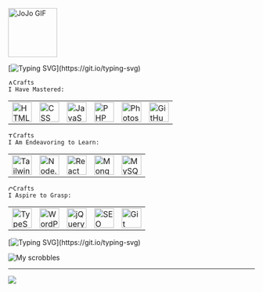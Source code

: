 <div align="left">
  <img src="https://i.pinimg.com/originals/03/f1/0c/03f10ce42d82b29ca86a99a36051f963.gif" alt="JoJo GIF" width="100">
</div>

[![Typing SVG](https://readme-typing-svg.demolab.com?font=Fira+Code&size=13&pause=1000&color=00F715&width=435&lines=Greetings+everynyan+!+!+!+!)](https://git.io/typing-svg)

<img src="https://raw.githubusercontent.com/Tarikul-Islam-Anik/Telegram-Animated-Emojis/main/Smileys/Alien%20Monster.webp" alt="Alien Monster" width="10" height="10" /><code>Crafts I Have Mastered:</code>
<table>
  <tr>
    <td><img src="https://cdn.jsdelivr.net/gh/devicons/devicon/icons/html5/html5-original.svg" width="40" height="40" alt="HTML"></td>
    <td><img src="https://cdn.jsdelivr.net/gh/devicons/devicon/icons/css3/css3-original.svg" width="40" height="40" alt="CSS"></td>
    <td><img src="https://cdn.jsdelivr.net/gh/devicons/devicon/icons/javascript/javascript-original.svg" width="40" height="40" alt="JavaScript"></td>
    <td><img src="https://cdn.jsdelivr.net/gh/devicons/devicon/icons/php/php-original.svg" width="40" height="40" alt="PHP"></td>
    <td><img src="https://img.icons8.com/color/344/adobe-photoshop--v1.png" width="40" height="40" alt="Photoshop"></td>
    <td><img src="https://img.icons8.com/fluency/344/github.png" width="40" height="40" alt="GitHub Desktop"></td>
  </tr>
</table>

<img src="https://raw.githubusercontent.com/Tarikul-Islam-Anik/Telegram-Animated-Emojis/main/Animals%20and%20Nature/Tiger%20Face.webp" alt="Tiger Face" width="10" height="10" /><code>Crafts I Am Endeavoring to Learn:</code>
<table>
  <tr>
    <td><img src="https://img.icons8.com/?size=512&id=FnnFuAIw4e8j&format=png" width="40" height="40" alt="Tailwind CSS"></td>
    <td><img src="https://cdn.jsdelivr.net/gh/devicons/devicon/icons/nodejs/nodejs-original.svg" width="40" height="40" alt="Node.js"></td>
    <td><img src="https://cdn.jsdelivr.net/gh/devicons/devicon/icons/react/react-original.svg" width="40" height="40" alt="React"></td>
    <td><img src="https://cdn.jsdelivr.net/gh/devicons/devicon/icons/mongodb/mongodb-original.svg" width="40" height="40" alt="MongoDB"></td>
    <td><img src="https://cdn.jsdelivr.net/gh/devicons/devicon/icons/mysql/mysql-original.svg" width="40" height="40" alt="MySQL"></td>
  </tr>
</table>

<img src="https://raw.githubusercontent.com/Tarikul-Islam-Anik/Telegram-Animated-Emojis/main/Activity/Crystal%20Ball.webp" alt="Crystal Ball" width="10" height="10" /><code>Crafts I Aspire to Grasp:</code>
<table>
  <tr>
    <td><img src="https://cdn.jsdelivr.net/gh/devicons/devicon/icons/typescript/typescript-original.svg" width="40" height="40" alt="TypeScript"></td>
    <td><img src="https://img.icons8.com/ios-filled/344/wordpress.png" width="40" height="40" alt="WordPress"></td>
    <td><img src="https://img.icons8.com/ios-filled/344/jquery.png" width="40" height="40" alt="jQuery"></td>
    <td><img src="https://cdn-icons-png.flaticon.com/512/2977/2977698.png" width="40" height="40" alt="SEO"></td>
    <td><img src="https://cdn.jsdelivr.net/gh/devicons/devicon/icons/git/git-original.svg" width="40" height="40" alt="Git"></td>
  </tr>
</table>

[![Typing SVG](https://readme-typing-svg.demolab.com?font=Fira+Code&size=13&pause=1000&color=9100F7FF&width=435&lines=Fetching+last.fm+scrobbles.+.+.+.)](https://git.io/typing-svg)

![My scrobbles](https://lastfm-recently-played.vercel.app/api?user=cruxbolt&bg_color=000000)

---
[![](https://visitcount.itsvg.in/api?id=biple&icon=0&color=0)](https://visitcount.itsvg.in)
